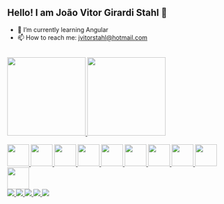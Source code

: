 ## Hello! I am João Vitor Girardi Stahl 👋

- 🌱 I’m currently learning Angular
- 📫 How to reach me: jvitorstahl@hotmail.com
<div>
    <br>
    <a href="https://github.com/JoaoVGStahl">
     <img height="180cm" src="https://github-readme-stats.vercel.app/api?username=JoaoVGStahl&show_icons=true&theme=algolia&include_all_commits=true&count_private=true"/>
     <img height="180cm" src="https://github-readme-stats.vercel.app/api/top-langs/?username=JoaoVGStahl&layout=compact&langs_counts=32&theme=algolia" />
      </a>
<div/>
    <br>
  <div style="display : inline_block">
      <a href="https://github.com/JoaoVGStahl">
      <img height="50" width="50" src="https://cdn.jsdelivr.net/gh/devicons/devicon/icons/dotnetcore/dotnetcore-original.svg" />
      <img height="50" width="50" src="https://cdn.jsdelivr.net/gh/devicons/devicon/icons/javascript/javascript-original.svg" />
      <img height="50" width="50" src="https://cdn.jsdelivr.net/gh/devicons/devicon/icons/typescript/typescript-original.svg" />
      <img height="50" width="50" src="https://cdn.jsdelivr.net/gh/devicons/devicon/icons/angularjs/angularjs-original.svg" />
      <img height="50" width="50" src="https://cdn.jsdelivr.net/gh/devicons/devicon/icons/react/react-original.svg" />
      <img height="50" width="50" src="https://cdn.jsdelivr.net/gh/devicons/devicon/icons/php/php-original.svg" />
      <img height="50" width="50" src="https://cdn.jsdelivr.net/gh/devicons/devicon/icons/microsoftsqlserver/microsoftsqlserver-plain.svg" />
      <img height="50" width="50" src="https://cdn.jsdelivr.net/gh/devicons/devicon/icons/azure/azure-original.svg" />
      <img height="50" width="50" src="https://cdn.jsdelivr.net/gh/devicons/devicon/icons/amazonwebservices/amazonwebservices-original-wordmark.svg" />
      <img height="50" width="50" src="https://cdn.jsdelivr.net/gh/devicons/devicon/icons/git/git-original.svg" />
      </a>
  </div>
  <div>
    <a href="https://www.linkedin.com/in/joao-vitor-girardi-stahl/" target="_blank">
      <img src="https://img.shields.io/badge/LinkedIn-0077B5?style=for-the-badge&logo=linkedin&logoColor=white" />
    </a>
    <a href="https://twitter.com/uRotiV_" target="_blank">
      <img src="https://img.shields.io/badge/Twitter-1DA1F2?style=for-the-badge&logo=twitter&logoColor=white"/>
    </a>
    <a href="https://instagram.com/joaorgirardi" target="_blank">
      <img src="https://img.shields.io/badge/Instagram-E4405F?style=for-the-badge&logo=instagram&logoColor=white"/>
    </a>
    <a href="https://www.facebook.com/joaovitor.girardi/" target="_blank">
      <img src="https://img.shields.io/badge/Facebook-1877F2?style=for-the-badge&logo=facebook&logoColor=white"/>
    </a>
    <a href="mailto:jvitorstah@hotmail.com" target="_blank">
      <img src="https://img.shields.io/badge/Microsoft_Outlook-0078D4?style=for-the-badge&logo=microsoft-outlook&logoColor=white">
    </a>
  </div>
      
      
